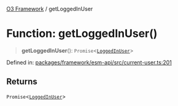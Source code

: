 [O3 Framework](../API.md) / getLoggedInUser

# Function: getLoggedInUser()

> **getLoggedInUser**(): `Promise`\<[`LoggedInUser`](../interfaces/LoggedInUser.md)\>

Defined in: [packages/framework/esm-api/src/current-user.ts:201](https://github.com/openmrs/openmrs-esm-core/blob/18d2874f03a33a6ab8295af0e87ac97fdd150718/packages/framework/esm-api/src/current-user.ts#L201)

## Returns

`Promise`\<[`LoggedInUser`](../interfaces/LoggedInUser.md)\>
